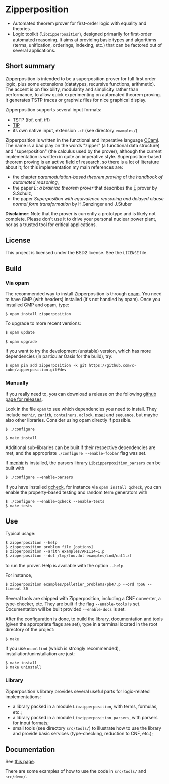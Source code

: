 # Zipperposition

- Automated theorem prover for first-order logic with equality and theories.
- Logic toolkit (`libzipperposition`), designed primarily
  for first-order automated reasoning. It aims
  at providing basic types and algorithms (terms, unification, orderings,
  indexing, etc.) that can be factored out of several applications.

## Short summary

Zipperposition is intended to be a superposition prover for full first
order logic, plus some extensions (datatypes, recursive functions, arithmetic).
The accent is on flexibility, modularity and simplicity rather than
performance, to allow quick experimenting on automated theorem proving. It
generates TSTP traces or graphviz files for nice graphical display.

Zipperposition supports several input formats:

- TSTP (fof, cnf, tff)
- [TIP](https://tip-org.github.io/)
- its own native input, extension `.zf` (see directory `examples/`)

Zipperposition is written in the functional and imperative language
[OCaml](https://ocaml.org). The name is a bad play on the words "zipper" (a
functional data structure) and "superposition" (the calculus used by the
prover), although the current implementation is written in quite an imperative style.
Superposition-based theorem proving is an active field of research, so
there is a lot of literature about it; for this implementation my main references
are:

* the chapter _paramodulation-based theorem proving_ of the _handbook of automated reasoning_,
* the paper _E: a brainiac theorem prover_ that describes the [E](http://eprover.org) prover by S.Schulz,
* the paper _Superposition with equivalence reasoning and delayed clause normal form transformation_ by H.Ganzinger and J.Stuber

**Disclaimer**: Note that the prover is currently a prototype and is
likely not complete. Please don't use it to drive your personal
nuclear power plant, nor as a trusted tool for critical applications.

## License

This project is licensed under the BSD2 license. See the `LICENSE` file.

## Build

### Via opam

The recommended way to install Zipperposition is through [opam](http://opam.ocaml.org/).
You need to have GMP (with headers) installed (it's not handled by opam).  Once
you installed GMP and opam, type:

    $ opam install zipperposition

To upgrade to more recent versions:

    $ opam update

    $ opam upgrade

If you want to try the development (unstable) version, which has more
dependencies (in particular Oasis for the build), try:

    $ opam pin add zipperposition -k git https://github.com/c-cube/zipperposition.git#dev

### Manually

If you really need to, you can download a release on the
following [github page for releases](https://github.com/c-cube/zipperposition/releases).

Look in the file `opam` to see which dependencies you need to install.
They include `menhir`, `zarith`, `containers`,
`oclock`, [msat](https://github.com/Gbury/mSAT) and `sequence`, but
maybe also other libraries. Consider using opam directly if possible.

    $ ./configure

    $ make install

Additional sub-libraries can be built if their respective dependencies
are met, and the appropriate `./configure --enable-foobar` flag was set.

If [menhir](http://cristal.inria.fr/~fpottier/menhir/) is installed, the
parsers library `Libzipperposition_parsers` can be built with

    $ ./configure --enable-parsers

If you have installed [qcheck](https://github.com/c-cube/qcheck/), for instance
via `opam install qcheck`, you can enable the property-based testing and
random term generators with

    $ ./configure --enable-qcheck --enable-tests
    $ make tests


## Use

Typical usage:

    $ zipperposition --help
    $ zipperposition problem_file [options]
    $ zipperposition --arith examples/ARI114=1.p
    $ zipperposition --dot /tmp/foo.dot examples/ind/nat1.zf

to run the prover. Help is available with the option `--help`.

For instance,

    $ zipperposition examples/pelletier_problems/pb47.p --ord rpo6 --timeout 30

Several tools are shipped with Zipperposition, including a CNF converter, a type-checker,
etc. They are built if the flag `--enable-tools` is set. Documentation
will be built provided `--enable-docs` is set.

After the configuration is done, to build the library, documentation and tools
(given the appropriate flags are set), type in a terminal located in the root
directory of the project:

    $ make

If you use `ocamlfind` (which is strongly recommended),
installation/uninstallation are just:

    $ make install
    $ make uninstall

### Library

Zipperposition's library provides several useful
parts for logic-related implementations:

- a library packed in a module `Libzipperposition`, with terms, formulas, etc.;
- a library packed in a module `Libzipperposition_parsers`, with parsers for input formats;
- small tools (see directory `src/tools/`) to illustrate how to use the library
    and provide basic services (type-checking, reduction to CNF, etc.);

## Documentation

See [this page](http://c-cube.github.io/zipperposition/).

There are some examples of how to use the code in `src/tools/`
and `src/demo/`.

